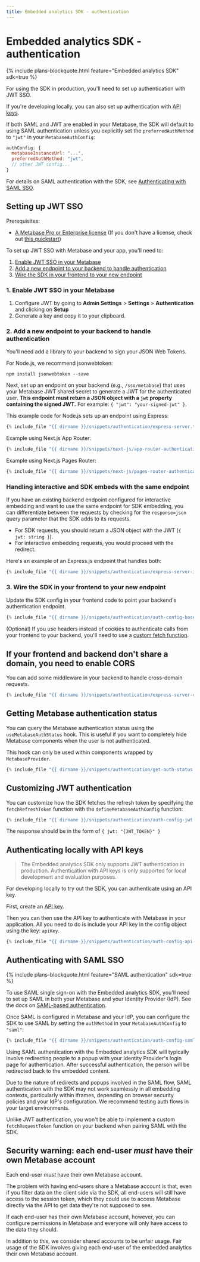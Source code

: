 ```yaml
---
title: Embedded analytics SDK - authentication
---
```


# Embedded analytics SDK - authentication

{% include plans-blockquote.html feature="Embedded analytics SDK" sdk=true %}

For using the SDK in production, you'll need to set up authentication with JWT SSO.

If you're developing locally, you can also set up authentication with [API keys](#authenticating-locally-with-api-keys).

If both SAML and JWT are enabled in your Metabase, the SDK will default to using SAML authentication unless you explicitly set the `preferredAuthMethod` to `"jwt"` in your `MetabaseAuthConfig`:

```javascript
authConfig: {
  metabaseInstanceUrl: "...",
  preferredAuthMethod: "jwt",
  // other JWT config...
}
```

For details on SAML authentication with the SDK, see [Authenticating with SAML SSO](#authenticating-with-saml-sso).

## Setting up JWT SSO

Prerequisites:

- [A Metabase Pro or Enterprise license](https://www.metabase.com/pricing/) (If you don't have a license, check out [this quickstart](./quickstart.md))

To set up JWT SSO with Metabase and your app, you'll need to:

1. [Enable JWT SSO in your Metabase](#1-enable-jwt-sso-in-your-metabase)
2. [Add a new endpoint to your backend to handle authentication](#2-add-a-new-endpoint-to-your-backend-to-handle-authentication)
3. [Wire the SDK in your frontend to your new endpoint](#3-wire-the-sdk-in-your-frontend-to-your-new-endpoint)

### 1. Enable JWT SSO in your Metabase

1. Configure JWT by going to **Admin Settings** > **Settings** > **Authentication** and clicking on **Setup**
2. Generate a key and copy it to your clipboard.

### 2. Add a new endpoint to your backend to handle authentication

You'll need add a library to your backend to sign your JSON Web Tokens.

For Node.js, we recommend jsonwebtoken:

```
npm install jsonwebtoken --save
```

Next, set up an endpoint on your backend (e.g., `/sso/metabase`) that uses your Metabase JWT shared secret to generate a JWT for the authenticated user. **This endpoint must return a JSON object with a `jwt` property containing the signed JWT.** For example: `{ "jwt": "your-signed-jwt" }`.

This example code for Node.js sets up an endpoint using Express:

```js
{% include_file "{{ dirname }}/snippets/authentication/express-server.ts" %}
```

Example using Next.js App Router:

```typescript
{% include_file "{{ dirname }}/snippets/next-js/app-router-authentication-api-route.ts" %}
```

Example using Next.js Pages Router:

```typescript
{% include_file "{{ dirname }}/snippets/next-js/pages-router-authentication-api-route.ts" %}
```

### Handling interactive and SDK embeds with the same endpoint

If you have an existing backend endpoint configured for interactive embedding and want to use the same endpoint for SDK embedding, you can differentiate between the requests by checking for the `response=json` query parameter that the SDK adds to its requests.

- For SDK requests, you should return a JSON object with the JWT (`{ jwt: string }`).
- For interactive embedding requests, you would proceed with the redirect.

Here's an example of an Express.js endpoint that handles both:

```typescript
{% include_file "{{ dirname }}/snippets/authentication/express-server-interactive-and-sdk.ts" %}
```

### 3. Wire the SDK in your frontend to your new endpoint

Update the SDK config in your frontend code to point your backend's authentication endpoint.

```js
{% include_file "{{ dirname }}/snippets/authentication/auth-config-base.tsx" snippet="example" %}
```

(Optional) If you use headers instead of cookies to authenticate calls from your frontend to your backend, you'll need to use a [custom fetch function](#customizing-jwt-authentication).

## If your frontend and backend don't share a domain, you need to enable CORS

You can add some middleware in your backend to handle cross-domain requests.

```js
{% include_file "{{ dirname }}/snippets/authentication/express-server-cors.ts" snippet="example" %}
```

## Getting Metabase authentication status

You can query the Metabase authentication status using the `useMetabaseAuthStatus` hook. This is useful if you want to completely hide Metabase components when the user is not authenticated.

This hook can only be used within components wrapped by `MetabaseProvider`.

```jsx
{% include_file "{{ dirname }}/snippets/authentication/get-auth-status.tsx" snippet="example" %}
```

## Customizing JWT authentication

You can customize how the SDK fetches the refresh token by specifying the `fetchRefreshToken` function with the `defineMetabaseAuthConfig` function:

```typescript
{% include_file "{{ dirname }}/snippets/authentication/auth-config-jwt.tsx" snippet="example" %}
```

The response should be in the form of `{ jwt: "{JWT_TOKEN}" }`

## Authenticating locally with API keys

> The Embedded analytics SDK only supports JWT authentication in production. Authentication with API keys is only supported for local development and evaluation purposes.

For developing locally to try out the SDK, you can authenticate using an API key.

First, create an [API key](../../people-and-groups/api-keys.md).

Then you can then use the API key to authenticate with Metabase in your application. All you need to do is include your API key in the config object using the key: `apiKey`.

```typescript
{% include_file "{{ dirname }}/snippets/authentication/auth-config-api-key.tsx" %}
```

## Authenticating with SAML SSO

{% include plans-blockquote.html feature="SAML authentication" sdk=true %}

To use SAML single sign-on with the Embedded analytics SDK, you'll need to set up SAML in both your Metabase and your Identity Provider (IdP). See the docs on [SAML-based authentication](../../people-and-groups/authenticating-with-saml.md).

Once SAML is configured in Metabase and your IdP, you can configure the SDK to use SAML by setting the `authMethod` in your `MetabaseAuthConfig` to `"saml"`:

```typescript
{% include_file "{{ dirname }}/snippets/authentication/auth-config-saml.tsx" snippet="example" %}
```

Using SAML authentication with the Embedded analytics SDK will typically involve redirecting people to a popup with your Identity Provider's login page for authentication. After successful authentication, the person will be redirected back to the embedded content.

Due to the nature of redirects and popups involved in the SAML flow, SAML authentication with the SDK may not work seamlessly in all embedding contexts, particularly within iframes, depending on browser security policies and your IdP's configuration. We recommend testing auth flows in your target environments.

Unlike JWT authentication, you won't be able to implement a custom `fetchRequestToken` function on your backend when pairing SAML with the SDK.

## Security warning: each end-user _must_ have their own Metabase account

Each end-user _must_ have their own Metabase account.

The problem with having end-users share a Metabase account is that, even if you filter data on the client side via the SDK, all end-users will still have access to the session token, which they could use to access Metabase directly via the API to get data they're not supposed to see.

If each end-user has their own Metabase account, however, you can configure permissions in Metabase and everyone will only have access to the data they should.

In addition to this, we consider shared accounts to be unfair usage. Fair usage of the SDK involves giving each end-user of the embedded analytics their own Metabase account.

